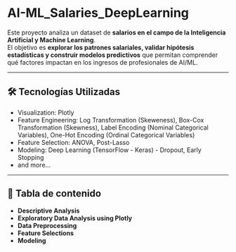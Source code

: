 # AI-ML_Salaries_DeepLearning

Este proyecto analiza un dataset de **salarios en el campo de la Inteligencia Artificial y Machine Learning**.  
El objetivo es **explorar los patrones salariales, validar hipótesis estadísticas y construir modelos predictivos** que permitan comprender qué factores impactan en los ingresos de profesionales de AI/ML.  

---

## 🛠️ Tecnologías Utilizadas

- Visualization: Plotly
- Feature Engineering: Log Transformation (Skeweness), Box-Cox Transformation (Skewness), Label Encoding (Nominal Categorical Variables), One-Hot Encoding (Ordinal Categorical Variables)
- Feature Selection: ANOVA, Post-Lasso
- Modeling: Deep Learning (TensorFlow - Keras) - Dropout, Early Stopping
- and more...

---

## 💼 Tabla de contenido

- **Descriptive Analysis** 
- **Exploratory Data Analysis using Plotly**
- **Data Preprocessing**
- **Feature Selections**
- **Modeling**  


